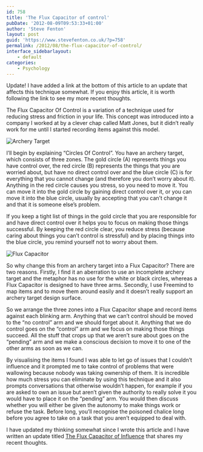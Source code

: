 ```yaml
---
id: 758
title: 'The Flux Capacitor of control'
pubDate: '2012-08-09T09:53:33+01:00'
author: 'Steve Fenton'
layout: post
guid: 'https://www.stevefenton.co.uk/?p=758'
permalink: /2012/08/the-flux-capacitor-of-control/
interface_sidebarlayout:
    - default
categories:
    - Psychology
---
```


Update! I have added a link at the bottom of this article to an update that affects this technique somewhat. If you enjoy this article, it is worth following the link to see my more recent thoughts.

The Flux Capacitor Of Control is a variation of a technique used for reducing stress and friction in your life. This concept was introduced into a company I worked at by a clever chap called Matt Jones, but it didn’t really work for me until I started recording items against this model.

![Archery Target](https://www.stevefenton.co.uk/wp-content/uploads/2015/07/archery-target.jpg)

I’ll begin by explaining “Circles Of Control”. You have an archery target, which consists of three zones. The gold circle (A) represents things you have control over, the red circle (B) represents the things that you are worried about, but have no direct control over and the blue circle (C) is for everything that you cannot change (and therefore you don’t worry about it). Anything in the red circle causes you stress, so you need to move it. You can move it into the gold circle by gaining direct control over it, or you can move it into the blue circle, usually by accepting that you can’t change it and that it is someone else’s problem.

If you keep a tight list of things in the gold circle that you are responsible for and have direct control over it helps you to focus on making those things successful. By keeping the red circle clear, you reduce stress (because caring about things you can’t control is stressful) and by placing things into the blue circle, you remind yourself not to worry about them.

![Flux Capacitor](https://www.stevefenton.co.uk/wp-content/uploads/2015/07/flux-capacitor.jpg)

So why change this from an archery target into a Flux Capacitor? There are two reasons. Firstly, I find it an aberration to use an incomplete archery target and the metaphor has no use for the white or black circles, whereas a Flux Capacitor is designed to have three arms. Secondly, I use Freemind to map items and to move them around easily and it doesn’t really support an archery target design surface.

So we arrange the three zones into a Flux Capacitor shape and record items against each blinking arm. Anything that we can’t control should be moved to the “no control” arm and we should forget about it. Anything that we do control goes on the “control” arm and we focus on making those things succeed. All the stuff that crops up that we aren’t sure about goes on the “pending” arm and we make a conscious decision to move it to one of the other arms as soon as we can.

By visualising the items I found I was able to let go of issues that I couldn’t influence and it prompted me to take control of problems that were wallowing because nobody was taking ownership of them. It is incredible how much stress you can eliminate by using this technique and it also prompts conversations that otherwise wouldn’t happen, for example if you are asked to own an issue but aren’t given the authority to really solve it you would have to place it on the “pending” arm. You would then discuss whether you will either be given the autonomy to make things work or refuse the task. Before long, you’ll recognise the poisoned chalice long before you agree to take on a task that you aren’t equipped to deal with.

I have updated my thinking somewhat since I wrote this article and I have written an update titled [The Flux Capacitor of Influence](https://www.stevefenton.co.uk/2014/02/The-Flux-Capacitor-Of-Influence/) that shares my recent thoughts.